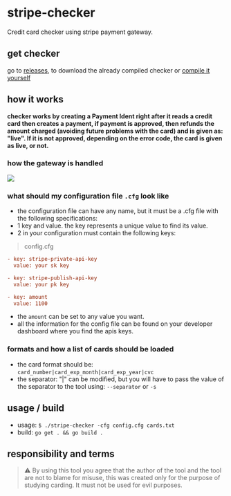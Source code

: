 # stripe-checker
Credit card checker using stripe payment gateway.

## get checker
go to [releases](https://github.com/J4c5/stripe-checker/releases), to download the already compiled checker or [compile it yourself](https://github.com/J4c5/stripe-checker/blob/main/doc/build.md)

## how it works
__checker works by creating a Payment Ident right after it reads a credit card then creates a payment, if payment is approved, then refunds the amount charged (avoiding future problems with the card) and is given as: "live". If it is not approved, depending on the error code, the card is given as live, or not.__

### how the gateway is handled 
![](https://github.com/J4c5/stripe-checker/blob/assets/2022-05-18%20(2).png)

### what should my configuration file `.cfg` look like
- the configuration file can have any name, but it must be a .cfg file with the following specifications:
- 1 key and value. the key represents a unique value to find its value.
- 2 in your configuration must contain the following keys:
> config.cfg
```cfg
- key: stripe-private-api-key
  value: your sk key

- key: stripe-publish-api-key
  value: your pk key

- key: amount
  value: 1100
```
- the `amount` can be set to any value you want.
- all the information for the config file can be found on your developer dashboard where you find the apis keys.

### formats and how a list of cards should be loaded
- the card format should be: `card_number|card_exp_month|card_exp_year|cvc`
- the separator: "|" can be modified, but you will have to pass the value of the separator to the tool using: `--separator` or `-s`

## usage / build
- usage: `$ ./stripe-checker -cfg config.cfg cards.txt `
- build: `go get . && go build .`

## responsibility and terms
> ⚠️ By using this tool you agree that the author of the tool and the tool are not to blame for misuse, this was created only for the purpose of studying carding. It must not be used for evil purposes.
